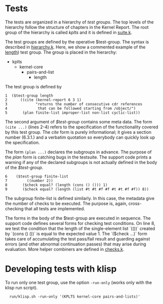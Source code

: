 Tests
=====

  The tests are organized in a hierarchy of *test groups*. The top
  levels of the hierarchy follow the structure of chapters in
  the Kernel Report. The root group of the hierarchy is called *kplts*
  and it is defined in [suite.k](suite.k).

  The test groups are defined by the operative $test-group. The
  syntax is described in [hierarchy.k](../support/hierarchy.k).
  Here, we show a commented example of the [length](pairs-and-lists.k#L319))
  test group. The group is placed in the hierarchy:

  - kplts
    - kernel-core
      - pairs-and-list
        - length

  The test group is defined by

```
1  ($test-group length
2      ((cite (kernel-report 6 3 1)
3             "returns the number of consecutive cdr references
4              that can be followed starting from /object/")
5       (plan finite-list improper-list non-list cyclic-list))
```

  The second argument of *$test-group* contains some meta data.
  The form `(cite ...)` (lines 2-4) refers to the specification of
  the functionality covered by this test group. The *cite* form is
  purely informational; it gives a section number (6.3.1.) and a
  verbatim quotation so everybody can quickly look up the specification.

  The form `(plan ...)` declares the subgroups in advance. The
  purpose of the *plan* form is catching bugs in the testsuite.
  The support code prints a warning if any of the declared subgroups
  is not actually defined in the body of the *$test-group*.

```
6    ($test-group finite-list
7         ((number 2))
8       ($check equal? (length (cons () ())) 1)
9       ($check equal? (length (list #t #t #f #f #t #t #f #f)) 8))
```
  The subgroup finite-list is defined similarly. In this case, the
  metadata give the number of checks to be executed. The purpose is,
  again, cross-checking that all tests are implemented.

  The forms in the body of the $test-group are executed in sequence.
  The support code defines several forms for checking test conditions.
  On line 8, we test the condition that the length of the single-element
  list `(())` created by `(cons () ())` is equal to the expected value 1.
  The `($check ...)` form takes care of accumulating the test pass/fail
  result and guarding against errors (and other abnormal continuation
  passes) that may arise during evaluation. More helper combiners are
  defined in [checks.k](../support/checks.k).

Developing tests with klisp
===========================

  To run only one test group, use the option `-run-only` (works
  only with the klisp run script).

```
  run/klisp.sh -run-only '(KPLTS kernel-core pairs-and-lists)'
```
